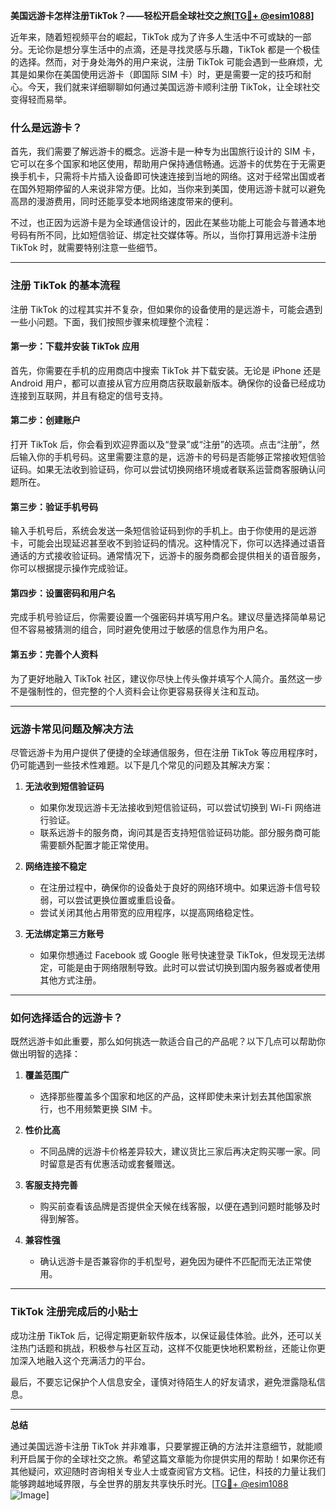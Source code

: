 **美国远游卡怎样注册TikTok？——轻松开启全球社交之旅[[TG💪+ @esim1088](https://t.me/s/esim1088)]**

近年来，随着短视频平台的崛起，TikTok 成为了许多人生活中不可或缺的一部分。无论你是想分享生活中的点滴，还是寻找灵感与乐趣，TikTok 都是一个极佳的选择。然而，对于身处海外的用户来说，注册 TikTok 可能会遇到一些麻烦，尤其是如果你在美国使用远游卡（即国际 SIM 卡）时，更是需要一定的技巧和耐心。今天，我们就来详细聊聊如何通过美国远游卡顺利注册 TikTok，让全球社交变得轻而易举。

### 什么是远游卡？

首先，我们需要了解远游卡的概念。远游卡是一种专为出国旅行设计的 SIM 卡，它可以在多个国家和地区使用，帮助用户保持通信畅通。远游卡的优势在于无需更换手机卡，只需将卡片插入设备即可快速连接到当地的网络。这对于经常出国或者在国外短期停留的人来说非常方便。比如，当你来到美国，使用远游卡就可以避免高昂的漫游费用，同时还能享受本地网络速度带来的便利。

不过，也正因为远游卡是为全球通信设计的，因此在某些功能上可能会与普通本地号码有所不同，比如短信验证、绑定社交媒体等。所以，当你打算用远游卡注册 TikTok 时，就需要特别注意一些细节。

---

### 注册 TikTok 的基本流程

注册 TikTok 的过程其实并不复杂，但如果你的设备使用的是远游卡，可能会遇到一些小问题。下面，我们按照步骤来梳理整个流程：

#### 第一步：下载并安装 TikTok 应用
首先，你需要在手机的应用商店中搜索 TikTok 并下载安装。无论是 iPhone 还是 Android 用户，都可以直接从官方应用商店获取最新版本。确保你的设备已经成功连接到互联网，并且有稳定的信号支持。

#### 第二步：创建账户
打开 TikTok 后，你会看到欢迎界面以及“登录”或“注册”的选项。点击“注册”，然后输入你的手机号码。这里需要注意的是，远游卡的号码是否能够正常接收短信验证码。如果无法收到验证码，你可以尝试切换网络环境或者联系运营商客服确认问题所在。

#### 第三步：验证手机号码
输入手机号后，系统会发送一条短信验证码到你的手机上。由于你使用的是远游卡，可能会出现延迟甚至收不到验证码的情况。这种情况下，你可以选择通过语音通话的方式接收验证码。通常情况下，远游卡的服务商都会提供相关的语音服务，你可以根据提示操作完成验证。

#### 第四步：设置密码和用户名
完成手机号验证后，你需要设置一个强密码并填写用户名。建议尽量选择简单易记但不容易被猜测的组合，同时避免使用过于敏感的信息作为用户名。

#### 第五步：完善个人资料
为了更好地融入 TikTok 社区，建议你尽快上传头像并填写个人简介。虽然这一步不是强制性的，但完整的个人资料会让你更容易获得关注和互动。

---

### 远游卡常见问题及解决方法

尽管远游卡为用户提供了便捷的全球通信服务，但在注册 TikTok 等应用程序时，仍可能遇到一些技术性难题。以下是几个常见的问题及其解决方案：

1. **无法收到短信验证码**
   - 如果你发现远游卡无法接收到短信验证码，可以尝试切换到 Wi-Fi 网络进行验证。
   - 联系远游卡的服务商，询问其是否支持短信验证码功能。部分服务商可能需要额外配置才能正常使用。

2. **网络连接不稳定**
   - 在注册过程中，确保你的设备处于良好的网络环境中。如果远游卡信号较弱，可以尝试更换位置或重启设备。
   - 尝试关闭其他占用带宽的应用程序，以提高网络稳定性。

3. **无法绑定第三方账号**
   - 如果你想通过 Facebook 或 Google 账号快速登录 TikTok，但发现无法绑定，可能是由于网络限制导致。此时可以尝试切换到国内服务器或者使用其他方式注册。

---

### 如何选择适合的远游卡？

既然远游卡如此重要，那么如何挑选一款适合自己的产品呢？以下几点可以帮助你做出明智的选择：

1. **覆盖范围广**
   - 选择那些覆盖多个国家和地区的产品，这样即使未来计划去其他国家旅行，也不用频繁更换 SIM 卡。

2. **性价比高**
   - 不同品牌的远游卡价格差异较大，建议货比三家后再决定购买哪一家。同时留意是否有优惠活动或套餐赠送。

3. **客服支持完善**
   - 购买前查看该品牌是否提供全天候在线客服，以便在遇到问题时能够及时得到解答。

4. **兼容性强**
   - 确认远游卡是否兼容你的手机型号，避免因为硬件不匹配而无法正常使用。

---

### TikTok 注册完成后的小贴士

成功注册 TikTok 后，记得定期更新软件版本，以保证最佳体验。此外，还可以关注热门话题和挑战，积极参与社区互动，这样不仅能更快地积累粉丝，还能让你更加深入地融入这个充满活力的平台。

最后，不要忘记保护个人信息安全，谨慎对待陌生人的好友请求，避免泄露隐私信息。

---

**总结**

通过美国远游卡注册 TikTok 并非难事，只要掌握正确的方法并注意细节，就能顺利开启属于你的全球社交之旅。希望这篇文章能为你提供实用的帮助！如果你还有其他疑问，欢迎随时咨询相关专业人士或查阅官方文档。记住，科技的力量让我们能够跨越地域界限，与全世界的朋友共享快乐时光。[[TG💪+ @esim1088](https://t.me/s/esim1088) ![Image](https://i.postimg.cc/4NQfJmqS/Snipaste-2025-05-13-00-14-12.png)]